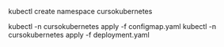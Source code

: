 kubectl create namespace cursokubernetes

kubectl -n cursokubernetes apply -f configmap.yaml
kubectl -n cursokubernetes apply -f deployment.yaml
